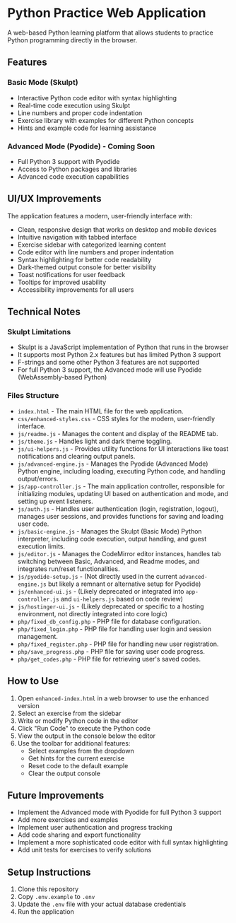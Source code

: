 # Python Practice Web Application

A web-based Python learning platform that allows students to practice Python programming directly in the browser.

## Features

### Basic Mode (Skulpt)
- Interactive Python code editor with syntax highlighting
- Real-time code execution using Skulpt
- Line numbers and proper code indentation
- Exercise library with examples for different Python concepts
- Hints and example code for learning assistance

### Advanced Mode (Pyodide) - Coming Soon
- Full Python 3 support with Pyodide
- Access to Python packages and libraries
- Advanced code execution capabilities

## UI/UX Improvements

The application features a modern, user-friendly interface with:

- Clean, responsive design that works on desktop and mobile devices
- Intuitive navigation with tabbed interface
- Exercise sidebar with categorized learning content
- Code editor with line numbers and proper indentation
- Syntax highlighting for better code readability
- Dark-themed output console for better visibility
- Toast notifications for user feedback
- Tooltips for improved usability
- Accessibility improvements for all users

## Technical Notes

### Skulpt Limitations
- Skulpt is a JavaScript implementation of Python that runs in the browser
- It supports most Python 2.x features but has limited Python 3 support
- F-strings and some other Python 3 features are not supported
- For full Python 3 support, the Advanced mode will use Pyodide (WebAssembly-based Python)

### Files Structure
- `index.html` - The main HTML file for the web application.
- `css/enhanced-styles.css` - CSS styles for the modern, user-friendly interface.
- `js/readme.js` - Manages the content and display of the README tab.
- `js/theme.js` - Handles light and dark theme toggling.
- `js/ui-helpers.js` - Provides utility functions for UI interactions like toast notifications and clearing output panels.
- `js/advanced-engine.js` - Manages the Pyodide (Advanced Mode) Python engine, including loading, executing Python code, and handling output/errors.
- `js/app-controller.js` - The main application controller, responsible for initializing modules, updating UI based on authentication and mode, and setting up event listeners.
- `js/auth.js` - Handles user authentication (login, registration, logout), manages user sessions, and provides functions for saving and loading user code.
- `js/basic-engine.js` - Manages the Skulpt (Basic Mode) Python interpreter, including code execution, output handling, and guest execution limits.
- `js/editor.js` - Manages the CodeMirror editor instances, handles tab switching between Basic, Advanced, and Readme modes, and integrates run/reset functionalities.
- `js/pyodide-setup.js` - (Not directly used in the current `advanced-engine.js` but likely a remnant or alternative setup for Pyodide)
- `js/enhanced-ui.js` - (Likely deprecated or integrated into `app-controller.js` and `ui-helpers.js` based on code review)
- `js/hostinger-ui.js` - (Likely deprecated or specific to a hosting environment, not directly integrated into core logic)
- `php/fixed_db_config.php` - PHP file for database configuration.
- `php/fixed_login.php` - PHP file for handling user login and session management.
- `php/fixed_register.php` - PHP file for handling new user registration.
- `php/save_progress.php` - PHP file for saving user code progress.
- `php/get_codes.php` - PHP file for retrieving user's saved codes.

## How to Use

1. Open `enhanced-index.html` in a web browser to use the enhanced version
2. Select an exercise from the sidebar
3. Write or modify Python code in the editor
4. Click "Run Code" to execute the Python code
5. View the output in the console below the editor
6. Use the toolbar for additional features:
   - Select examples from the dropdown
   - Get hints for the current exercise
   - Reset code to the default example
   - Clear the output console

## Future Improvements

- Implement the Advanced mode with Pyodide for full Python 3 support
- Add more exercises and examples
- Implement user authentication and progress tracking
- Add code sharing and export functionality
- Implement a more sophisticated code editor with full syntax highlighting
- Add unit tests for exercises to verify solutions

## Setup Instructions

1. Clone this repository
2. Copy `.env.example` to `.env`
3. Update the `.env` file with your actual database credentials
4. Run the application
